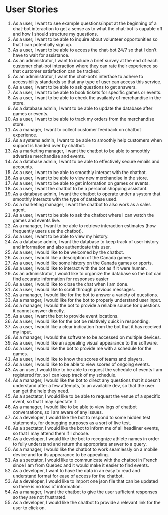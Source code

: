 # User Stories

1. As a user, I want to see example questions/input at the beginning of a chat-bot interaction to get a sense as to what the chat-bot is capable off and how I should structure my questions.
2. As a user, I want to be able to inquire about volunteer opportunities so that I can potentially sign up.
3. As a user, I want to be able to access the chat-bot 24/7 so that I don’t have to wait for assistance.
4. As an administrator, I want to include a brief survey at the end of each customer chat-bot interaction where they can rate their experience so that customer satisfaction can be tracked.
5. As an administrator, I want the chat-bot’s interface to adhere to accessibility standards so that any type of user can access this service. 
6. As a user, I want to be able to ask questions to get answers.
7. As a user, I want to be able to book tickets for specific games or events.
8. As a user, I want to be able to check the availably of merchandise in the store.
9. As a database admin, I want to be able to update the database after games or events.
10. As a user, I want to be able to track my orders from the merchandise store.
11. As a manager, I want to collect customer feedback on chatbot experience.
12. As a systems admin, I want to be able to smoothly help customers when support is handed over by chatbot.
13. As a marketing manager, I want the chatbot to be able to smoothly advertise merchandise and events.
14. As a database admin, I want to be able to effectively secure emails and accounts.
15. As a user, I want to be able to smoothly interact with the chatbot.
16. As a user, I want to be able to view new merchandise in the store.
17. As a user, I want to be able to get information on games or events.
18. As a user, I want the chatbot to be a personal shopping assistant.
19. As a database admin, I want the chatbot to operate under a system that smoothly interacts with the type of database used.
20. As a marketing manager, I want the chatbot to also work as a sales agent.
21. As a user, I want to be able to ask the chatbot where I can watch the games and events live.
22. As a manager, I want to be able to retrieve interaction estimates (how frequently users use the chatbot).
23. As a user, I want to be able to view my history.
24. As a database admin, I want the database to keep track of user history and information and also authenticate this user.
25. As a user, I would like to be welcomed by the chatbot.
26. As a user, I would like a description of the Canada games
27. As a user, I would like some history on the Canada games or sports.
28. As a user, I would like to interact with the bot as if it were human.
29. As an administrator, I would like to organize the database so the bot can find accurate information for responses easier
30. As a user, I would like to close the chat when I am done.
31. As a user, I would like to scroll through previous messages.
32. As a manager, I would like for the bot to answer a variety of questions.
33. As a manager, I would like for the bot to properly understand user input.
34. As a manager, I would the bot to provide a reliable source for questions it cannot answer directly.
35. As a user, I want the bot to provide event locations.
36. As a user, I would like for the bot be relatively quick in responding.
37. As a user, I would like a clear indication from the bot that it has received my input.
38. As a manager, I would the software to be accessed on multiple devices.
39. As a user, I would like an appealing visual appearance to the software.
40. As a user, I would like the bot to provide me with a schedule for the games.
41. As a user, I would like to know the scores of teams and players.
42. As a user, I would like to be able to view scores of ongoing events.
43. As an user, I would like to be able to request the schedule of events I am registered for, so I can keep track of my schedule.
44. As a manager, I would like the bot to direct any questions that it doesn’t understand after a few attempts, to an available dev, so that the user can get the help they need.
45. As a spectator, I would like to be able to request the venue of a specific event, so that I may spectate it
46. As a manager, I would like to be able to view logs of chatbot conversations, so I am aware of any issues.
47. As a developer, I would like the bot to respond to some hidden test statements, for debugging purposes as a sort of live test.
48. As a spectator, I would like the bot to inform me of all headliner events, so that I may attend them if I choose. 
49. As a developer, I would like the bot to recognize athlete names in order to fully understand and return the appropriate answer to a query.
50. As a manager, I would like the chatbot to work seamlessly on a mobile device and for its appearance to be appealing.
51. As a spectator, I would like to communicate with the chatbot in French since I am from Quebec and it would make it easier to find events.
52. As a developer, I want to have the data in an easy to read and understand format for ease of access for the chatbot.
53. As a developer, I would like to import one json file that can be updated so there is no loss of information.
54. As a manager, I want the chatbot to give the user sufficient responses so they are not frustrated.
55. As a developer, I would like the chatbot to provide a relevant link for the user to click on.
